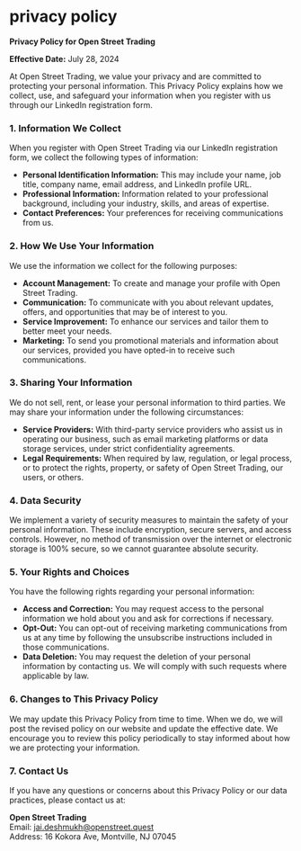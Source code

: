 # privacy policy

**Privacy Policy for Open Street Trading**

**Effective Date:** July 28, 2024

At Open Street Trading, we value your privacy and are committed to protecting your personal information. This Privacy Policy explains how we collect, use, and safeguard your information when you register with us through our LinkedIn registration form.

### 1. Information We Collect

When you register with Open Street Trading via our LinkedIn registration form, we collect the following types of information:

- **Personal Identification Information:** This may include your name, job title, company name, email address, and LinkedIn profile URL.
- **Professional Information:** Information related to your professional background, including your industry, skills, and areas of expertise.
- **Contact Preferences:** Your preferences for receiving communications from us.

### 2. How We Use Your Information

We use the information we collect for the following purposes:

- **Account Management:** To create and manage your profile with Open Street Trading.
- **Communication:** To communicate with you about relevant updates, offers, and opportunities that may be of interest to you.
- **Service Improvement:** To enhance our services and tailor them to better meet your needs.
- **Marketing:** To send you promotional materials and information about our services, provided you have opted-in to receive such communications.

### 3. Sharing Your Information

We do not sell, rent, or lease your personal information to third parties. We may share your information under the following circumstances:

- **Service Providers:** With third-party service providers who assist us in operating our business, such as email marketing platforms or data storage services, under strict confidentiality agreements.
- **Legal Requirements:** When required by law, regulation, or legal process, or to protect the rights, property, or safety of Open Street Trading, our users, or others.

### 4. Data Security

We implement a variety of security measures to maintain the safety of your personal information. These include encryption, secure servers, and access controls. However, no method of transmission over the internet or electronic storage is 100% secure, so we cannot guarantee absolute security.

### 5. Your Rights and Choices

You have the following rights regarding your personal information:

- **Access and Correction:** You may request access to the personal information we hold about you and ask for corrections if necessary.
- **Opt-Out:** You can opt-out of receiving marketing communications from us at any time by following the unsubscribe instructions included in those communications.
- **Data Deletion:** You may request the deletion of your personal information by contacting us. We will comply with such requests where applicable by law.

### 6. Changes to This Privacy Policy

We may update this Privacy Policy from time to time. When we do, we will post the revised policy on our website and update the effective date. We encourage you to review this policy periodically to stay informed about how we are protecting your information.

### 7. Contact Us

If you have any questions or concerns about this Privacy Policy or our data practices, please contact us at:

**Open Street Trading**  
Email: jai.deshmukh@openstreet.quest  
Address: 16 Kokora Ave, Montville, NJ 07045
